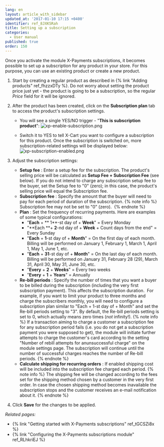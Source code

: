 ```yaml
---
lang: en
layout: article_with_sidebar
updated_at: '2017-01-10 17:15 +0400'
identifier: ref_8JXKSRah
title: Setting up a subscription
categories:
  - User manual
published: true
order: 150
---
```



Once you activate the module X-Payments subscriptions, it becomes possible to set up a subscription for any product in your store. For this purpose, you can use an existing product or create a new product. 

1.  Start by creating a regular product as described in {% link "Adding products" ref_fhzzxDTy %}.
    Do not worry about setting the product price just yet - the product is going to be a subscription, so the regular _Price_ field for it will be ignored.

2.  After the product has been created, click on the **Subscription plan** tab to access the product's subscription settings. 
    * You will see a single YES/NO trigger - "**This is subscription product**":
      ![xp-enable-subscription.png]({{site.baseurl}}/attachments/ref_8JXKSRah/xp-enable-subscription.png)
    
    * Switch it to YES to tell X-Cart you want to configure a subscription for this product. Once the subscription is switched on, more subscription-related settings will be displayed below:
      ![xp-subscription-enabled.png]({{site.baseurl}}/attachments/ref_8JXKSRah/xp-subscription-enabled.png)

3.  Adjust the subscription settings:
    *   **Setup fee** : Enter a setup fee for the subscription. The product's selling price will be calculated as **Setup Fee + Subscription Fee** (see below). If you do not intend to charge any subscription setup fee to the buyer, set the Setup fee to "0" (zero); in this case, the product's selling price will equal the Subscription fee.
    *   **Subscription fee** : Specify the amount that the buyer will need to pay for each period of duration of the subscription. 
        {% note info %}
        Subscription fee may not be set to "0" (zero). 
        {% endnote %}
    *   **Plan** : Set the frequency of recurring payments. Here are examples of some typical configurations:
        *   "**Each** + ** 1**-st day of + **Week**" = Every Monday
        *   "**Each **+ **2**-nd day of + **Week** + Count days from the end" = Every Sunday
        *   "**Each** + **1**-st day of + **Month**" = On the first day of each month. Billing will be performed on January 1, February 1, March 1, April 1, May 1, June 1, etc.
        *   "**Each** + **31**-st day of + **Month**" = On the last day of each month. Billing will be performed on January 31, February 28 (29), March 31, April 30, May 31, June 30, etc.
        *   "**Every** + **2** + **Weeks**" = Every two weeks
        *   "**Every** + **1** + **Years**" = Annually
    *   **Re-bill periods** : Specify the number of times that you want a buyer to be billed during the subscription (including the very first subscription payment). This affects the subscription duration.  For example, if you want to limit your product to three months and charge the subscribers monthly, you will need to configure a subscription plan similar to "Each + 1-st day of + Month" and set the Re-bill periods setting to "3". By default, the Re-bill periods setting is set to 0, which actually means zero times (_not_ infinity!).
        {% note info %}
        If a transaction aiming to charge a customer a subscription fee for any subscription period fails (i.e. you do not get a subscription payment you were supposed to get), the module will initiate further attempts to charge the customer's card according to the setting "Number of rebill attempts for anunsuccessful charge" on the module settings page. The subscription will continue until the number of successful charges reaches the number of Re-bill periods.
        {% endnote %}
     * **Calculate shipping for recurring orders** : If enabled shipping cost will be included into the subscription fee charged each period.
        {% note info %}
        The shipping fee will be changed according to the fees set for the shipping method chosen by a customer in the very first order. In case the chosen shipping method becomes inavailable the subscription stops and the customer receives an e-mail notification about it.
        {% endnote %}
5.  Click **Save** for the changes to be applied.

_Related pages:_

*   {% link "Getting started with X-Payments subscriptions" ref_tGCSZi8x %}
*   {% link "Configuring the X-Payments subscriptions module" ref_RLhkriEJ %}
